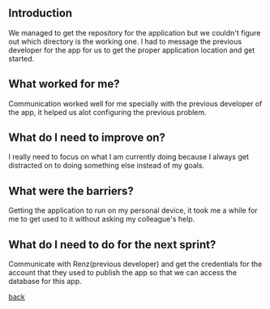 ## Introduction

We managed to get the repository for the application but we couldn't figure out which directory is the working one. I had to message the previous developer for the app for us to get the proper application location and get started.

## What worked for me?

Communication worked well for me specially with the previous developer of the app, it helped us alot configuring the previous problem.

## What do I need to improve on?

I really need to focus on what I am currently doing because I always get distracted on to doing something else instead of my goals. 

## What were the barriers?

Getting the application to run on my personal device, it took me a while for me to get used to it without asking my colleague's help.

## What do I need to do for the next sprint?

Communicate with Renz(previous developer) and get the credentials for the account that they used to publish the app so that we can access the database for this app.




[back](./)